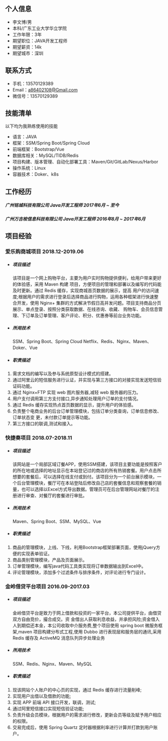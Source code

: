 ## 个人信息

* 李文博/男
* 本科/广东工业大学华立学院
* 工作年限：3年
* 期望职位：JAVA开发工程师
* 期望薪资：14k
* 期望城市：深圳

## 联系方式

* 手机：13570129389
* Email：a86402108@Gmail.com
* 微信号：13570129389

## 技能清单

以下均为我熟练使用的技能

* 语言：JAVA
* 框架：SSM/Spring Boot/Spring Cloud
* 前端框架：Bootstrap/Vue
* 数据库相关：MySQL/TIDB/Redis
* 项目构建、版本管理、自动化部署工具：Maven/Git/GitLab/Nexus/Harbor
* 操作系统：Linux
* 容器技术：Doker、k8s

## 工作经历

##### 广州铭城科技有限公司                                                      Java开发工程师                                         2017年6月 ~ 至今 

##### 广州万吉桉信息科技有限公司                                          Java开发工程师                               2016年8月 ~ 2017年6月

## 项目经验

### 爱乐购商城项目 2018.12-2019.06

- ##### 项目描述
  该项目是一个网上购物平台，主要为用户实时购物提供便利，给用户带来更好的体验感，采用 Maven 构建 项目，方便项目的管理和部署以及编写的代码能及时更新。通过 Redis 缓存，实现商城首页数据的展示，提高 用户的访问速度;根据用户的需求进行登录后选择商品进行购物，运用各种框架进行快速整合开发，使用 Nginx+ 集群的方式解决节假日高并发问题。项目支持商品分页展示、单点登录、按照分类获取数据、在线咨询、收藏、 购物车、会员信息管理、下订单及订单管理、客户评论、积分、优惠券等前台业务功能。

- ##### 所用技术
  SSM、Spring Boot、Spring Cloud Netflix、Redis、Nginx、Maven、Doker、Vue

- ##### 职责描述

1. 需求文档的编写以及参与系统原型设计模式的搭建。
2. 通过阿里云的短信服务进行认证，并实现与第三方接口的对接实现发送短信验证码功能。
3. 通过 Nginx+FTP 实现 web 图片服务器,减轻 web 服务器的压力。
4. 用户支付调用第三方支付接口,异步通知处理用户订单的支付情况。
5. 通过 Redis 缓存实现热点首页数据的显示，提升用户的体验感。
6. 负责整个电商业务的后台订单管理模块，包括订单分类查询，订单信息修改、订单状态变 更，未付款订单提示等功能。
7. 第三方接口的联调,测试和接入。

### 快捷奏项目 2018.07-2018.11

- ##### 项目描述
  该网站是一个局部区域订餐APP，使用SSM搭建，该项目主要功能是按照客户的所在地或选择的地址显示在本站登记过的商店的所有热销套餐。用户点击所想要的套餐后，可以选择在线支付或到付。该项目分为一个前台展示模块，一个后台管理模块，餐厅可在本站登陆后修改自己店的套餐信息和观察套餐的销量，也可以选择以Excel方式导出数据。管理员可在后台管理网站对餐厅的注册进行审查、对餐厅的套餐进行审批。

- ##### 所用技术
  Maven、Spring Boot、SSM、MySQL、Vue

- ##### 职责描述

1. 商品的管理模块，上线、下线，利用Bootstrap框架部署页面，使用jQuery方便的实现表单验证。
2. 商品类别管理模块，产品及页面展示。
3. 订单管理模块，编写java代码工具类实现将订单数据输出到Excel中。
4. 评论管理模块，添加多个过滤条件与排序条件，对评论进行专门设计。

### 金岭借贷平台项目 2016.09-2017.03

- ##### 项目描述
  金岭借贷平台是致力于网上借款和投资的一家平台，本公司提供平台，由借贷双方自由竞价，撮合成交。资 金借出人获取利息收益，并承担风险;资金借入人到期偿还本金，本公司收取中介服务费,整个项目使用 spring boot 微服务框架,maven 项目构建分布式工程,使用 Dubbo 进行表现层和服务层的通讯,采用 Redis 缓存及 ActiveMQ 消息队列异步处理业务

- ##### 所用技术
  SSM、Redis、Nginx、Maven、MySQL

- ##### 职责描述

1. 现该网站个人账户的中心页的实现，通过 Redis 缓存进行流量削峰;
2. 实现用户出借以及借款的功能;
3. 实现 APP 前端 API 接口开发，联调，测试;
4. 通过阿里短信接口实现短信验证功能;
5. 负责升级会员模块，根据用户的需求进行修改，更新会员等级及赋予用户相应的权限。
6. 交易完成后，使用 Spring Quartz 定时器根据利率进行计算并打款到用户账户。

